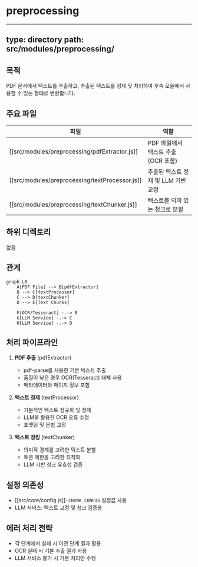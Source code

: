 # preprocessing

---
type: directory
path: src/modules/preprocessing/
---

## 목적
PDF 문서에서 텍스트를 추출하고, 추출된 텍스트를 정제 및 처리하여 후속 모듈에서 사용할 수 있는 형태로 변환합니다.

## 주요 파일
| 파일 | 역할 |
|------|------|
| [[src/modules/preprocessing/pdfExtractor.js]] | PDF 파일에서 텍스트 추출 (OCR 포함) |
| [[src/modules/preprocessing/textProcessor.js]] | 추출된 텍스트 정제 및 LLM 기반 교정 |
| [[src/modules/preprocessing/textChunker.js]] | 텍스트를 의미 있는 청크로 분할 |

## 하위 디렉토리
없음

## 관계
```mermaid
graph LR
    A[PDF File] --> B[pdfExtractor]
    B --> C[textProcessor]
    C --> D[textChunker]
    D --> E[Text Chunks]
    
    F[OCR/Tesseract] -.-> B
    G[LLM Service] -.-> C
    H[LLM Service] -.-> D
```

## 처리 파이프라인
1. **PDF 추출** (pdfExtractor)
   - pdf-parse를 사용한 기본 텍스트 추출
   - 품질이 낮은 경우 OCR(Tesseract) 대체 사용
   - 메타데이터와 페이지 정보 포함

2. **텍스트 정제** (textProcessor)
   - 기본적인 텍스트 정규화 및 정제
   - LLM을 활용한 OCR 오류 수정
   - 포맷팅 및 문법 교정

3. **텍스트 청킹** (textChunker)
   - 의미적 경계를 고려한 텍스트 분할
   - 토큰 제한을 고려한 최적화
   - LLM 기반 청크 유효성 검증

## 설정 의존성
- [[src/core/config.js]]: `CHUNK_CONFIG` 설정값 사용
- LLM 서비스: 텍스트 교정 및 청크 검증용

## 에러 처리 전략
- 각 단계에서 실패 시 이전 단계 결과 활용
- OCR 실패 시 기본 추출 결과 사용
- LLM 서비스 불가 시 기본 처리만 수행

